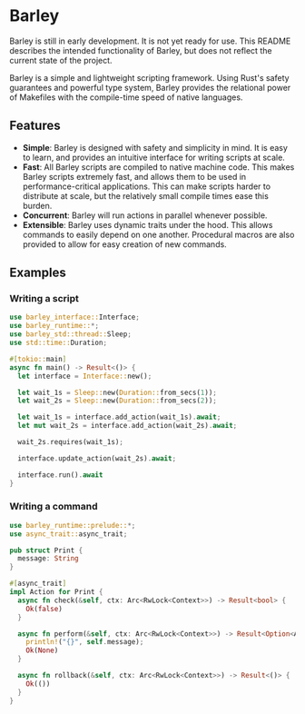 # Barley

Barley is still in early development. It is not yet ready for use. This README describes the intended functionality of Barley, but does not reflect the current state of the project.

Barley is a simple and lightweight scripting framework. Using Rust's safety guarantees and powerful type system, Barley provides the relational power of Makefiles with the compile-time speed of native languages.

## Features

- **Simple**: Barley is designed with safety and simplicity in mind. It is easy to learn, and provides an intuitive interface for writing scripts at scale.
- **Fast**: All Barley scripts are compiled to native machine code. This makes Barley scripts extremely fast, and allows them to be used in performance-critical applications. This can make scripts harder to distribute at scale, but the relatively small compile times ease this burden.
- **Concurrent**: Barley will run actions in parallel whenever possible.
- **Extensible**: Barley uses dynamic traits under the hood. This allows commands to easily depend on one another. Procedural macros are also provided to allow for easy creation of new commands.

## Examples

### Writing a script

```rust
use barley_interface::Interface;
use barley_runtime::*;
use barley_std::thread::Sleep;
use std::time::Duration;

#[tokio::main]
async fn main() -> Result<()> {
  let interface = Interface::new();

  let wait_1s = Sleep::new(Duration::from_secs(1));
  let wait_2s = Sleep::new(Duration::from_secs(2));

  let wait_1s = interface.add_action(wait_1s).await;
  let mut wait_2s = interface.add_action(wait_2s).await;

  wait_2s.requires(wait_1s);

  interface.update_action(wait_2s).await;

  interface.run().await
}
```

### Writing a command

```rust
use barley_runtime::prelude::*;
use async_trait::async_trait;

pub struct Print {
  message: String
}

#[async_trait]
impl Action for Print {
  async fn check(&self, ctx: Arc<RwLock<Context>>) -> Result<bool> {
    Ok(false)
  }

  async fn perform(&self, ctx: Arc<RwLock<Context>>) -> Result<Option<ActionOutput>> {
    println!("{}", self.message);
    Ok(None)
  }

  async fn rollback(&self, ctx: Arc<RwLock<Context>>) -> Result<()> {
    Ok(())
  }
}
```